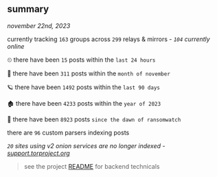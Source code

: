 
## summary
_november 22nd, 2023_

currently tracking `163` groups across `299` relays & mirrors - _`104` currently online_

⏲ there have been `15` posts within the `last 24 hours`

🦈 there have been `311` posts within the `month of november`

🪐 there have been `1492` posts within the `last 90 days`

🏚 there have been `4233` posts within the `year of 2023`

🦕 there have been `8923` posts `since the dawn of ransomwatch`

there are `96` custom parsers indexing posts

_`20` sites using v2 onion services are no longer indexed - [support.torproject.org](https://support.torproject.org/onionservices/v2-deprecation/)_

> see the project [README](https://github.com/joshhighet/ransomwatch#ransomwatch--) for backend technicals
